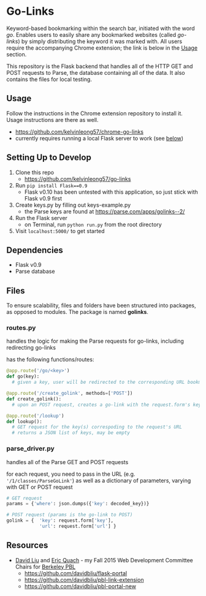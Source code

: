 # Go-Links

Keyword-based bookmarking within the search bar, initiated with the word *go*. Enables users to easily share any bookmarked websites (called *go-links*) by simply distributing the keyword it was marked with. All users require the accompanying Chrome extension; the link is below in the [Usage](#usage) section.

This repository is the Flask backend that handles all of the HTTP GET and POST requests to Parse, the database containing all of the data. It also contains the files for local testing.

## Usage

Follow the instructions in the Chrome extension repository to install it. Usage instructions are there as well.
  - https://github.com/kelvinleong57/chrome-go-links
  - currently requires running a local Flask server to work (see [below](#setting-up-to-develop))

## Setting Up to Develop
1. Clone this repo
    - https://github.com/kelvinleong57/go-links
2. Run `pip install Flask==0.9`
    - Flask v0.10 has been untested with this application, so just stick with Flask v0.9 first
3. Create keys.py by filling out keys-example.py
    - the Parse keys are found at https://parse.com/apps/golinks--2/
4. Run the Flask server
    - on Terminal, run `python run.py` from the root directory
5. Visit `localhost:5000/` to get started

## Dependencies
  - Flask v0.9 
  - Parse database

## Files
To ensure scalability, files and folders have been structured into packages, as opposed to modules. The package is named **golinks**.
### routes.py
handles the logic for making the Parse requests for go-links, including redirecting go-links

has the following functions/routes:
```python
@app.route('/go/<key>')
def go(key):
  # given a key, user will be redirected to the corresponding URL bookmarked with that key, if applicable

@app.route('/create_golink', methods=['POST'])
def create_golink():
  # upon an POST request, creates a go-link with the request.form's key and URL (both encoded) and pushes this to Parse

@app.route('/lookup')
def lookup():
  # GET request for the key(s) correspoding to the request's URL
  # returns a JSON list of keys, may be empty
```
### parse_driver.py
handles all of the Parse GET and POST requests

for each request, you need to pass in the URL (e.g. `'/1/classes/ParseGoLink'`) as well as a dictionary of parameters, varying with GET or POST request
```python
# GET request
params = {'where': json.dumps({'key': decoded_key})}

# POST request (params is the go-link to POST)
golink = {	'key': request.form['key'],
			'url': request.form['url'] }
```

## Resources
  - [David Liu](https://github.com/davidbliu) and [Eric Quach](https://github.com/ericcquachh) - my Fall 2015 Web Development Committee Chairs for [Berkeley PBL](http://www.berkeleypbl.com/) 
    - https://github.com/davidbliu/flask-portal
    - https://github.com/davidbliu/pbl-link-extension
    - https://github.com/davidbliu/pbl-portal-new